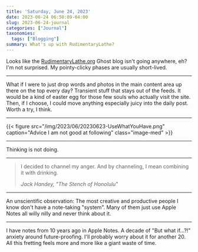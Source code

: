 ```yaml
---
title: 'Saturday, June 24, 2023'
date: 2023-06-24 06:50:09-04:00
slug: 2023-06-24-journal
categories: ["Journal"]
taxonomies:
  tags: ["Blogging"]
summary: What's up with RudimentaryLathe?
---
```


Looks like the [RudimentaryLathe.org](https://rudimentarylathe.org/) Ghost blog isn't going anywhere, eh? I'm not surprised. My pointy-clicky phases are usually short-lived.

---

What if I were to just drop words and photos in the main content area up there on the top every day? Transient stuff that stays out of the feeds. It would be a kind of easter egg for those few souls who actually visit the site. Then, if I choose, I could move anything especially juicy into the daily post. Worth a try, I think.

---

{{< figure src="/img/2023/06/20230623-UseWhatYouHave.png" caption="Advice I am not good at following" class="image-med" >}}

---

Thinking is not doing.

---


> I decided to channel my anger. And by channeling, I mean combining it with drinking.
> 
> <cite>Jack Handey, "The Stench of Honolulu"</cite>

---

An unscientific observation: The most creative and productive people I know don't have a note-taking "system". Many of them just use Apple Notes all willy nilly and never think about it.

---

I have notes from 10 years ago in Apple Notes. A decade of "But what if...?!" anxiety around future-proofing. I'll probably worry about it for another 20. All this fretting feels more and more like a giant waste of time.



